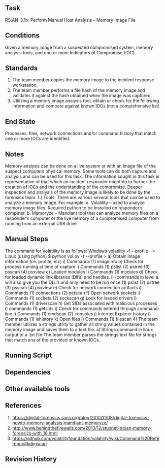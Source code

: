 ## Task

RS.AN-3.1b: Perform Manual Host Analysis – Memory Image File

## Conditions

Given a memory image from a suspected compromised system, memory analysis tools, and one or more Indicators of Compromise (IOC).

## Standards

1) The team member copies the memory image to the incident response workstation.
2) The team member performs a file hash of the memory image and validates it against the hash obtained when the image was captured.
3) Utilizing a memory image analysis tool, obtain or check for the following information and compare against known IOCs (not a comprehensive list) 

## End State

Processes, files, network connections and/or command history that match one or more IOCs are identified.

## Notes

Memory analysis can be done on a live system or with an image file of the suspect computers physical memory. Some tools can do both capture and analysis and can be used for this task. The information sought in this task is representative of that which an incident responder might do to further the creation of IOCs and the understanding of the compromise. Deeper inspection and analysis of the memory image is likely to be done by the forensics team.
1.) Tools: There are various several tools that can be used to analyze a memory image. For example:
a. Volatility – used to analyze memory image files. Required python to be installed on responder’s computer.
b. Memoryze – Mandiant tool that can analyze memory files on a responder’s computer or the live memory of a compromised computer from running from an external USB drive.

## Manual Steps

The command for Volatility is as follows:
Windows
volatility -f <memory dump location> --profile=<machine profile> <command> > <chosen output location.txt>
Linux (using python)
$ python vol.py -f <memory dump location> --profile<machine profile> <command> > <chosen output location>
a) Obtain image information (i.e. profile, etc)
i) Commands
(1) imageinfo
b) Check for process running at time of capture
i) Commands
(1) pslist
(2) pstree
(3) psscan
(4) psxview
c) Loaded modules
i) Commands
(1) modules
d) Check for loaded dynamic link libraries (Dll’s) and handles.
i) (commands in level a. will also give you the DLL’s and only need to be run once
(1) pslist
(2) pstree
(3) psscan
(4) psxview
e) Check for network connection artifacts
i) Commands
(1) connections
(2) netscan
f) Open network sockets
i) Commands
(1) sockets
(2) sockscan
g) Look for loaded drivers
i) Commands
(1) driverscan
h) Get SIDs associated with malicious processes
i) commands
(1) getsids
i) Check for commands entered through command-line
i) Commands
(1) cmdscan
(2) consoles
j) Internet Explorer history
i) Commands
(1) iehistory
k) Open files
i) Commands
(1) filescan
4) The team member utilizes a strings utility to gather all string values contained in the memory image and saves them to a text file.
a) Strings command in linux output to a .txt file
The team member parses the strings text file for strings that match any of the provided or known IOCs.

## Running Script


## Dependencies


## Other available tools


## References

1. https://digital-forensics.sans.org/blog/2010/11/08/digital-forensics-howto-memory-analysis-mandiant-memoryze/
2. http://www.behindthefirewalls.com/2013/12/stuxnet-trojan-memory-forensics-with_16.html
3. https://github.com/volatilityfoundation/volatility/wiki/Command%20Reference#kdbgscan

## Revision History

